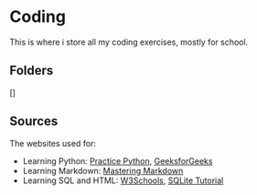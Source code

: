 # Coding

 This is where i store all my coding exercises, mostly for school. 

## Folders

[]

## Sources

The websites used for:
* Learning Python: [Practice Python](https://www.practicepython.org/), [GeeksforGeeks](https://www.geeksforgeeks.org/python-programming-language/)
* Learning Markdown: [Mastering Markdown](https://guides.github.com/features/mastering-markdown/)
* Learning SQL and HTML: [W3Schools](https://www.w3schools.com/html/html_formatting.asp), [SQLite Tutorial](https://www.sqlitetutorial.net/)